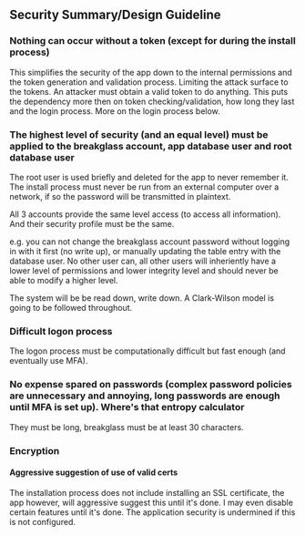 ## Security Summary/Design Guideline

### Nothing can occur without a token (except for during the install process)

This simplifies the security of the app down to the internal permissions and the token generation and validation process. Limiting the attack surface to the tokens. An attacker must obtain a valid token to do anything. This puts the dependency more then on token checking/validation, how long they last and the login process. More on the login process below.

### The highest level of security (and an equal level) must be applied to the breakglass account, app database user and root database user

The root user is used briefly and deleted for the app to never remember it. The install process must never be run from an external computer over a network, if so the password will be transmitted in plaintext.

All 3 accounts provide the same level access (to access all information). And their security profile must be the same.

e.g. you can not change the breakglass account password without logging in with it first (no write up), or manually updating the table entry with the database user. No other user can, all other users will inheriently have a lower level of permissions and lower integrity level and should never be able to modify a higher level.

The system will be be read down, write down. A Clark-Wilson model is going to be followed throughout.

### Difficult logon process

The logon process must be computationally difficult but fast enough (and eventually use MFA).

### No expense spared on passwords (complex password policies are unnecessary and annoying, long passwords are enough until MFA is set up). Where's that entropy calculator

They must be long, breakglass must be at least 30 characters.


### Encryption

#### Aggressive suggestion of use of valid certs

The installation process does not include installing an SSL certificate, the app however, will aggressive suggest this until it's done. I may even disable certain features until it's done. The application security is undermined if this is not configured.